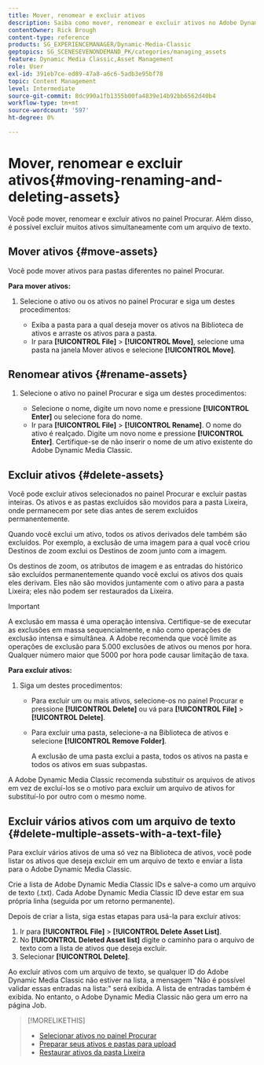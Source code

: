 ```yaml
---
title: Mover, renomear e excluir ativos
description: Saiba como mover, renomear e excluir ativos no Adobe Dynamic Media Classic.
contentOwner: Rick Brough
content-type: reference
products: SG_EXPERIENCEMANAGER/Dynamic-Media-Classic
geptopics: SG_SCENESEVENONDEMAND_PK/categories/managing_assets
feature: Dynamic Media Classic,Asset Management
role: User
exl-id: 391eb7ce-ed89-47a8-a6c6-5adb3e95bf78
topic: Content Management
level: Intermediate
source-git-commit: 8dc990a1fb1355b00fa4839e14b92bb6562d40b4
workflow-type: tm+mt
source-wordcount: '597'
ht-degree: 0%

---
```


# Mover, renomear e excluir ativos{#moving-renaming-and-deleting-assets}

Você pode mover, renomear e excluir ativos no painel Procurar. Além disso, é possível excluir muitos ativos simultaneamente com um arquivo de texto.

## Mover ativos {#move-assets}

Você pode mover ativos para pastas diferentes no painel Procurar.

**Para mover ativos:**

1. Selecione o ativo ou os ativos no painel Procurar e siga um destes procedimentos:

   * Exiba a pasta para a qual deseja mover os ativos na Biblioteca de ativos e arraste os ativos para a pasta.
   * Ir para **[!UICONTROL File]** > **[!UICONTROL Move]**, selecione uma pasta na janela Mover ativos e selecione **[!UICONTROL Move]**.

## Renomear ativos {#rename-assets}

1. Selecione o ativo no painel Procurar e siga um destes procedimentos:

   * Selecione o nome, digite um novo nome e pressione **[!UICONTROL Enter]** ou selecione fora do nome.
   * Ir para **[!UICONTROL File]** > **[!UICONTROL Rename]**. O nome do ativo é realçado. Digite um novo nome e pressione **[!UICONTROL Enter]**. Certifique-se de não inserir o nome de um ativo existente do Adobe Dynamic Media Classic.

## Excluir ativos {#delete-assets}

Você pode excluir ativos selecionados no painel Procurar e excluir pastas inteiras. Os ativos e as pastas excluídos são movidos para a pasta Lixeira, onde permanecem por sete dias antes de serem excluídos permanentemente.

Quando você exclui um ativo, todos os ativos derivados dele também são excluídos. Por exemplo, a exclusão de uma imagem para a qual você criou Destinos de zoom exclui os Destinos de zoom junto com a imagem.

Os destinos de zoom, os atributos de imagem e as entradas do histórico são excluídos permanentemente quando você exclui os ativos dos quais eles derivam. Eles não são movidos juntamente com o ativo para a pasta Lixeira; eles não podem ser restaurados da Lixeira.

>[!IMPORTANT]
>
>A exclusão em massa é uma operação intensiva. Certifique-se de executar as exclusões em massa sequencialmente, e não como operações de exclusão intensa e simultânea. A Adobe recomenda que você limite as operações de exclusão para 5.000 exclusões de ativos ou menos por hora. Qualquer número maior que 5000 por hora pode causar limitação de taxa.

**Para excluir ativos:**

1. Siga um destes procedimentos:

   * Para excluir um ou mais ativos, selecione-os no painel Procurar e pressione **[!UICONTROL Delete]** ou vá para **[!UICONTROL File]** > **[!UICONTROL Delete]**.
   * Para excluir uma pasta, selecione-a na Biblioteca de ativos e selecione **[!UICONTROL Remove Folder]**.

     A exclusão de uma pasta exclui a pasta, todos os ativos na pasta e todos os ativos em suas subpastas.

A Adobe Dynamic Media Classic recomenda substituir os arquivos de ativos em vez de excluí-los se o motivo para excluir um arquivo de ativos for substituí-lo por outro com o mesmo nome.

## Excluir vários ativos com um arquivo de texto {#delete-multiple-assets-with-a-text-file}

Para excluir vários ativos de uma só vez na Biblioteca de ativos, você pode listar os ativos que deseja excluir em um arquivo de texto e enviar a lista para o Adobe Dynamic Media Classic.

Crie a lista de Adobe Dynamic Media Classic IDs e salve-a como um arquivo de texto (.txt). Cada Adobe Dynamic Media Classic ID deve estar em sua própria linha (seguida por um retorno permanente).

Depois de criar a lista, siga estas etapas para usá-la para excluir ativos:

1. Ir para **[!UICONTROL File]** > **[!UICONTROL Delete Asset List]**.
1. No **[!UICONTROL Deleted Asset list]** digite o caminho para o arquivo de texto com a lista de ativos que deseja excluir.
1. Selecionar **[!UICONTROL Delete]**.

Ao excluir ativos com um arquivo de texto, se qualquer ID do Adobe Dynamic Media Classic não estiver na lista, a mensagem &quot;Não é possível validar essas entradas na lista:&quot; será exibida. A lista de entradas também é exibida. No entanto, o Adobe Dynamic Media Classic não gera um erro na página Job.

>[!MORELIKETHIS]
>
>* [Selecionar ativos no painel Procurar](selecting-assets-browse-panel.md#selecting_assets_in_the_browse_panel)
>* [Preparar seus ativos e pastas para upload](uploading-files.md#preparing_your_assets_and_folders_for_uploading)
>* [Restaurar ativos da pasta Lixeira](trash-folder.md#restoring_assets_from_the_trash_folder)
